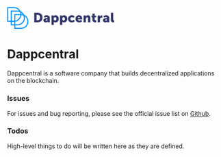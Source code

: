 <img src="Dappcentral_Logo.png" width="250">

# Dappcentral

Dappcentral is a software company that builds decentralized applications on the blockchain.

### Issues

For issues and bug reporting, please see the official issue list on [Github](https://github.com/Dappcentral/dappcentral/issues).

### Todos

High-level things to do will be written here as they are defined.
